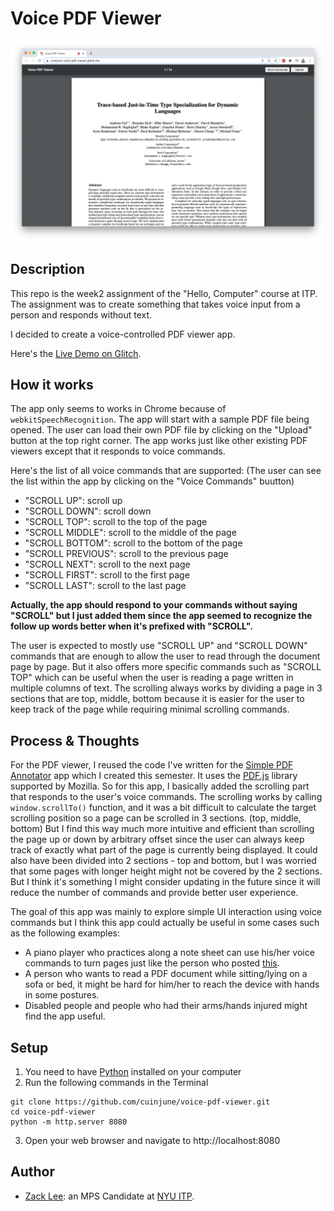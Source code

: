 # Voice PDF Viewer
<img src="screenshot.png" alt="screenshot" width="1000"/>

## Description

This repo is the week2 assignment of the "Hello, Computer" course at ITP.
The assignment was to create something that takes voice input from a person and responds without text.

I decided to create a voice-controlled PDF viewer app.

Here's the [Live Demo on Glitch](https://cuinjune-voice-pdf-viewer.glitch.me/).

## How it works

The app only seems to works in Chrome because of `webkitSpeechRecognition`. The app will start with a sample PDF file being opened. The user can load their own PDF file by clicking on the "Upload" button at the top right corner.
The app works just like other existing PDF viewers except that it responds to voice commands.

Here's the list of all voice commands that are supported: (The user can see the list within the app by clicking on the "Voice Commands" buutton) 
- "SCROLL UP": scroll up
- "SCROLL DOWN": scroll down
- "SCROLL TOP": scroll to the top of the page
- "SCROLL MIDDLE": scroll to the middle of the page
- "SCROLL BOTTOM": scroll to the bottom of the page
- "SCROLL PREVIOUS": scroll to the previous page
- "SCROLL NEXT": scroll to the next page
- "SCROLL FIRST": scroll to the first page
- "SCROLL LAST": scroll to the last page

**Actually, the app should respond to your commands without saying "SCROLL" but I just added them since the app seemed to recognize the follow up words better when it's prefixed with "SCROLL".**

The user is expected to mostly use "SCROLL UP" and "SCROLL DOWN" commands that are enough to allow the user to read through the document page by page. But it also offers more specific commands such as "SCROLL TOP" which can be useful when the user is reading a page written in multiple columns of text.
The scrolling always works by dividing a page in 3 sections that are top, middle, bottom because it is easier for the user to keep track of the page while requiring minimal scrolling commands.

## Process & Thoughts

For the PDF viewer, I reused the code I've written for the [Simple PDF Annotator](https://github.com/cuinjune/simple-pdf-annotator) app which I created this semester. 
It uses the [PDF.js](https://github.com/mozilla/pdf.js/) library supported by Mozilla. So for this app, I basically added the scrolling part that responds to the user's voice commands.
The scrolling works by calling `window.scrollTo()` function, and it was a bit difficult to calculate the target scrolling position so a page can be scrolled in 3 sections. (top, middle, bottom)
But I find this way much more intuitive and efficient than scrolling the page up or down by arbitrary offset since the user can always keep track of exactly what part of the page is currently being displayed.
It could also have been divided into 2 sections - top and bottom, but I was worried that some pages with longer height might not be covered by the 2 sections. 
But I think it's something I might consider updating in the future since it will reduce the number of commands and provide better user experience.

The goal of this app was mainly to explore simple UI interaction using voice commands but I think this app could actually be useful in some cases such as the following examples:

- A piano player who practices along a note sheet can use his/her voice commands to turn pages just like the person who posted [this](https://www.tenforums.com/software-apps/96323-pdf-viewer-voice-control.html).
- A person who wants to read a PDF document while sitting/lying on a sofa or bed, it might be hard for him/her to reach the device with hands in some postures.
- Disabled people and people who had their arms/hands injured might find the app useful.

## Setup

1. You need to have [Python](https://realpython.com/installing-python/) installed on your computer
2. Run the following commands in the Terminal
```
git clone https://github.com/cuinjune/voice-pdf-viewer.git
cd voice-pdf-viewer
python -m http.server 8080
```
3. Open your web browser and navigate to http://localhost:8080

## Author
* [Zack Lee](https://www.cuinjune.com/about): an MPS Candidate at [NYU ITP](https://itp.nyu.edu).
